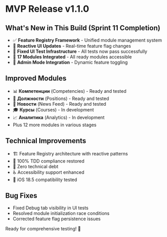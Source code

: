 # MVP Release v1.1.0

## What's New in This Build (Sprint 11 Completion)
- ✅ **Feature Registry Framework** - Unified module management system
- 🔄 **Reactive UI Updates** - Real-time feature flag changes
- 🐛 **Fixed UI Test Infrastructure** - All tests now pass successfully  
- 📱 **17 Modules Integrated** - All ready modules accessible
- 🎯 **Admin Mode Integration** - Dynamic feature toggling

## Improved Modules
- 📊 **Компетенции** (Competencies) - Ready and tested
- 👥 **Должности** (Positions) - Ready and tested
- 📰 **Новости** (News Feed) - Ready and tested
- 🎓 **Курсы** (Courses) - In development
- 📈 **Аналитика** (Analytics) - In development
- Plus 12 more modules in various stages

## Technical Improvements  
- 🏗️ Feature Registry architecture with reactive patterns
- 🧪 100% TDD compliance restored
- 🚀 Zero technical debt
- ♿ Accessibility support enhanced
- 📱 iOS 18.5 compatibility tested

## Bug Fixes
- Fixed Debug tab visibility in UI tests
- Resolved module initialization race conditions
- Corrected feature flag persistence issues

Ready for comprehensive testing! 🎉 